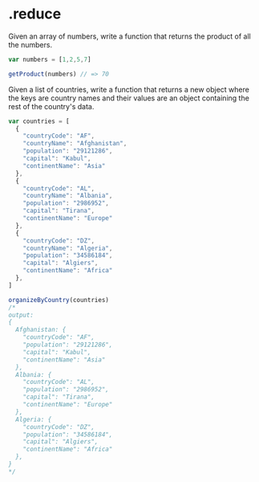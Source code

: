 # .reduce

Given an array of numbers, write a function that returns the product of all the numbers.

```javascript
var numbers = [1,2,5,7]

getProduct(numbers) // => 70

```

Given a list of countries, write a function that returns a new object where the keys are country names and their values are an object containing the rest of the country's data.

```js
var countries = [
  {
    "countryCode": "AF",
    "countryName": "Afghanistan",
    "population": "29121286",
    "capital": "Kabul",
    "continentName": "Asia"
  },
  {
    "countryCode": "AL",
    "countryName": "Albania",
    "population": "2986952",
    "capital": "Tirana",
    "continentName": "Europe"
  },
  {
    "countryCode": "DZ",
    "countryName": "Algeria",
    "population": "34586184",
    "capital": "Algiers",
    "continentName": "Africa"
  },
]

organizeByCountry(countries)
/*
output:
{
  Afghanistan: {
    "countryCode": "AF",
    "population": "29121286",
    "capital": "Kabul",
    "continentName": "Asia"
  },
  Albania: {
    "countryCode": "AL",
    "population": "2986952",
    "capital": "Tirana",
    "continentName": "Europe"
  },
  Algeria: {
    "countryCode": "DZ",
    "population": "34586184",
    "capital": "Algiers",
    "continentName": "Africa"
  },
}
*/
```
